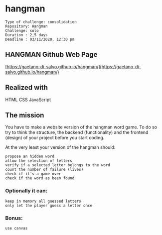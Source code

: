 # hangman

    Type of challenge: consolidation
    Repository: Hangman
    Challenge: solo
    Duration : 2,5 days
    Deadline : 03/11/2020, 12:30 pm

## HANGMAN Github Web Page
[https://gaetano-di-salvo.github.io/hangman/](https://gaetano-di-salvo.github.io/hangman/) 

## Realized with
HTML
CSS
JavaScript

## The mission

You have to make a website version of the hangman word game. 
To do so try to think the structure, the backend (functionality) and the frontend (design) of your project before you start coding.

At the very least your version of the hangman should:

    propose an hidden word
    allow the selection of letters
    verify if a selected letter belongs to the word
    count the number of failure (lives)
    check if it's a game over
    check if the word as been found

### Optionally it can:

    keep in memory all guessed letters
    only let the player guess a letter once

### Bonus:

    use canvas

